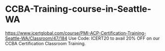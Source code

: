 # CCBA-Training-course-in-Seattle-WA
https://www.icertglobal.com/course/PMI-ACP-Certification-Training-Seattle-WA/Classroom/47/184  Use Code: ICERT20 to avail 20% OFF on our CCBA Certification Classroom Training.
